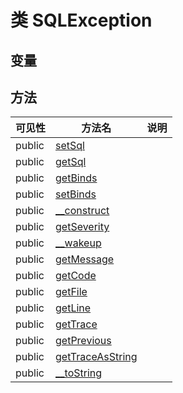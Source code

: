 #  类 SQLException




## 变量


## 方法


| 可见性 | 方法名 | 说明 |
|--------|-------|------|
| public|[setSql](SQLException/setSql.md) |  |
| public|[getSql](SQLException/getSql.md) |  |
| public|[getBinds](SQLException/getBinds.md) |  |
| public|[setBinds](SQLException/setBinds.md) |  |
| public|[__construct](SQLException/__construct.md) |  |
| public|[getSeverity](SQLException/getSeverity.md) |  |
| public|[__wakeup](SQLException/__wakeup.md) |  |
| public|[getMessage](SQLException/getMessage.md) |  |
| public|[getCode](SQLException/getCode.md) |  |
| public|[getFile](SQLException/getFile.md) |  |
| public|[getLine](SQLException/getLine.md) |  |
| public|[getTrace](SQLException/getTrace.md) |  |
| public|[getPrevious](SQLException/getPrevious.md) |  |
| public|[getTraceAsString](SQLException/getTraceAsString.md) |  |
| public|[__toString](SQLException/__toString.md) |  |
